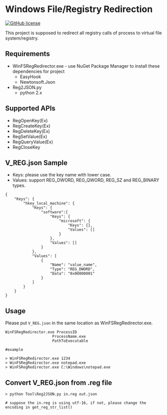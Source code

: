 # Windows File/Registry Redirection
[![GitHub license](https://img.shields.io/github/license/peitaosu/Win-FS-Reg-Redirect.svg)](https://github.com/peitaosu/Win-FS-Reg-Redirect/blob/master/LICENSE)

This project is supposed to redirect all registry calls of process to virtual file system/registry.

## Requirements
- WinFSRegRedirector.exe - use NuGet Package Manager to install these dependencies for project
   * EasyHook 
   * Newtonsoft.Json
- Reg2JSON.py
   * python 2.x

## Supported APIs
* RegOpenKey(Ex)
* RegCreateKey(Ex)
* RegDeleteKey(Ex)
* RegSetValue(Ex)
* RegQueryValue(Ex)
* RegCloseKey

## V_REG.json Sample
* Keys: please use the key name with lower case.
* Values: support REG_DWORD, REG_QWORD, REG_SZ and REG_BINARY types.
```
{
    "Keys": {
        "hkey_local_machine": {
            "Keys": {
                "software":{
                    "Keys": {
                        "microsoft": {
                            "Keys": {},
                            "Values": []
                        }
                    },
                    "Values": []
                }
            },
            "Values": [
                {
                    "Name": "value_name",
                    "Type": "REG_DWORD",
                    "Data": "0x00000001"
                }
            ]
        }
    }
}
```

## Usage

Please put `V_REG.json` in the same location as WinFSRegRedirector.exe.

```
WinFSRegRedirector.exe ProcessID
                     ProcessName.exe
                     PathToExecutable

#example

> WinFSRegRedirector.exe 1234
> WinFSRegRedirector.exe notepad.exe
> WinFSRegRedirector.exe C:\Windows\notepad.exe
```

## Convert V_REG.json from .reg file

```
> python Tool\Reg2JSON.py in.reg out.json

# suppose the in.reg is using utf-16, if not, please change the encoding in get_reg_str_list()
```